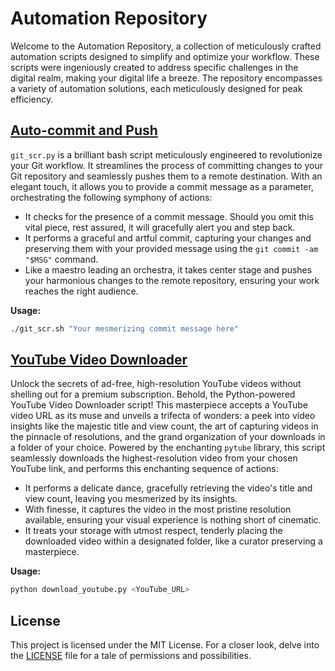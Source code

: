 # Automation Repository

Welcome to the Automation Repository, a collection of meticulously crafted automation scripts designed to simplify and optimize your workflow. These scripts were ingeniously created to address specific challenges in the digital realm, making your digital life a breeze. The repository encompasses a variety of automation solutions, each meticulously designed for peak efficiency.

## [Auto-commit and Push](git_scr.sh)

`git_scr.py` is a brilliant bash script meticulously engineered to revolutionize your Git workflow. It streamlines the process of committing changes to your Git repository and seamlessly pushes them to a remote destination. With an elegant touch, it allows you to provide a commit message as a parameter, orchestrating the following symphony of actions:

- It checks for the presence of a commit message. Should you omit this vital piece, rest assured, it will gracefully alert you and step back.
- It performs a graceful and artful commit, capturing your changes and preserving them with your provided message using the `git commit -am "$MSG"` command.
- Like a maestro leading an orchestra, it takes center stage and pushes your harmonious changes to the remote repository, ensuring your work reaches the right audience.

**Usage:**

```bash
./git_scr.sh "Your mesmerizing commit message here"
```

## [YouTube Video Downloader](yt_downloader.py)

Unlock the secrets of ad-free, high-resolution YouTube videos without shelling out for a premium subscription. Behold, the Python-powered YouTube Video Downloader script! This masterpiece accepts a YouTube video URL as its muse and unveils a trifecta of wonders: a peek into video insights like the majestic title and view count, the art of capturing videos in the pinnacle of resolutions, and the grand organization of your downloads in a folder of your choice. Powered by the enchanting `pytube` library, this script seamlessly downloads the highest-resolution video from your chosen YouTube link, and performs this enchanting sequence of actions:

- It performs a delicate dance, gracefully retrieving the video's title and view count, leaving you mesmerized by its insights.
- With finesse, it captures the video in the most pristine resolution available, ensuring your visual experience is nothing short of cinematic.
- It treats your storage with utmost respect, tenderly placing the downloaded video within a designated folder, like a curator preserving a masterpiece.

**Usage:**

```bash
python download_youtube.py <YouTube_URL>
```

## License

This project is licensed under the MIT License. For a closer look, delve into the [LICENSE](LICENSE) file for a tale of permissions and possibilities.
